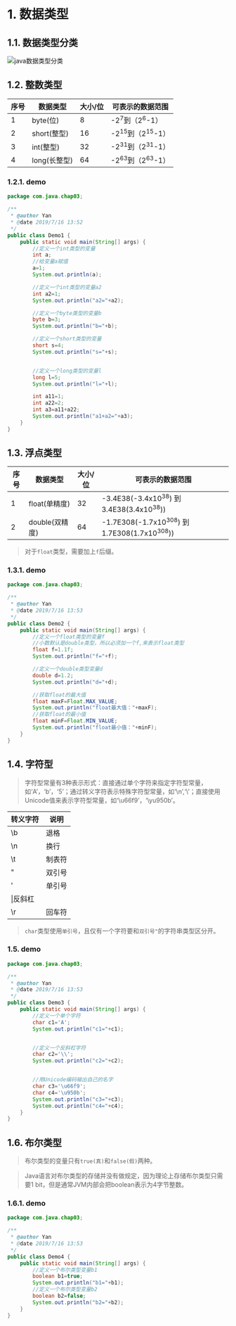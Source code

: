 # 1. 数据类型
## 1.1. 数据类型分类
![java数据类型分类](https://live.staticflickr.com/65535/48287266636_32ed239f62_z.jpg)

## 1.2. 整数类型
| 序号 | 数据类型     | 大小/位 | 可表示的数据范围                      |
| ---- | ------------ | ------- | ------------------------------------- |
| 1    | byte(位)     | 8       | -2<sup>7</sup>到（2<sup>6</sup>-1）   |
| 2    | short(整型)  | 16      | -2<sup>15</sup>到（2<sup>15</sup>-1） |
| 3    | int(整型)    | 32      | -2<sup>31</sup>到（2<sup>31</sup>-1） |
| 4    | long(长整型) | 64      | -2<sup>63</sup>到（2<sup>63</sup>-1） |

### 1.2.1. demo
```java
package com.java.chap03;

/**
 * @author Yan
 * @date 2019/7/16 13:52
 */
public class Demo1 {
    public static void main(String[] args) {
        //定义一个int类型的变量
        int a;
        //给变量a赋值
        a=1;
        System.out.println(a);

        //定义一个int类型的变量a2
        int a2=1;
        System.out.println("a2="+a2);

        //定义一个byte类型的变量b
        byte b=3;
        System.out.println("b="+b);

        //定义一个short类型的变量
        short s=4;
        System.out.println("s="+s);


        //定义一个long类型的变量l
        long l=5;
        System.out.println("l="+l);

        int a11=1;
        int a22=2;
        int a3=a11+a22;
        System.out.println("a1+a2="+a3);
    }
}
```

## 1.3. 浮点类型
| 序号 | 数据类型       | 大小/位 | 可表示的数据范围                                                  |
| ---- | -------------- | ------- | ----------------------------------------------------------------- |
| 1    | float(单精度)  | 32      | -3.4E38(-3.4x10<sup>38</sup>) 到 3.4E38(3.4x10<sup>38</sup>))     |
| 2    | double(双精度) | 64      | -1.7E308(-1.7x10<sup>308</sup>) 到 1.7E308(1.7x10<sup>308</sup>)) |

>对于`float`类型，需要加上`f`后缀。

### 1.3.1. demo
```java
package com.java.chap03;

/**
 * @author Yan
 * @date 2019/7/16 13:53
 */
public class Demo2 {
    public static void main(String[] args) {
        //定义一个float类型的变量f
        //小数默认是double类型，所以必须加一个f,来表示float类型
        float f=1.1f;
        System.out.println("f="+f);

        //定义一个double类型变量d
        double d=1.2;
        System.out.println("d="+d);

        //获取float的最大值
        float maxF=Float.MAX_VALUE;
        System.out.println("float最大值："+maxF);
        //获取float的最小值
        float minF=Float.MIN_VALUE;
        System.out.println("float最小值："+minF);
    }
}

```

## 1.4. 字符型
>字符型常量有3种表示形式：直接通过单个字符来指定字符型常量，如‘A’，‘b’，‘5’；通过转义字符表示特殊字符型常量，如‘\n’,‘\\’；直接使用Unicode值来表示字符型常量，如‘\u66f9’，‘\yu950b’。

| 转义字符  | 说明   |
| --------- | ------ |
| \b        | 退格   |
| \n        | 换行   |
| \t        | 制表符 |
| \"        | 双引号 |
| \'        | 单引号 |
| \\|反斜杠 |
| \r        | 回车符 |

>`char`类型使用`单引号`，且仅有一个字符要和`双引号"`的字符串类型区分开。

### 1.5. demo
```java
package com.java.chap03;

/**
 * @author Yan
 * @date 2019/7/16 13:53
 */
public class Demo3 {
    public static void main(String[] args) {
        //定义一个单个字符
        char c1='A';
        System.out.println("c1="+c1);


        //定义一个反斜杠字符
        char c2='\\';
        System.out.println("c2="+c2);


        //用Unicode编码输出自己的名字
        char c3='\u66f9';
        char c4='\u950b';
        System.out.println("c3="+c3);
        System.out.println("c4="+c4);
    }
}
```

## 1.6. 布尔类型
>布尔类型的变量只有`true(真)`和`false(假)`两种。

>Java语言对布尔类型的存储并没有做规定，因为理论上存储布尔类型只需要1 bit，但是通常JVM内部会把boolean表示为4字节整数。

### 1.6.1. demo
```java
package com.java.chap03;

/**
 * @author Yan
 * @date 2019/7/16 13:53
 */
public class Demo4 {
    public static void main(String[] args) {
        //定义一个布尔类型变量b1
        boolean b1=true;
        System.out.println("b1="+b1);
        //定义一个布尔类型变量b2
        boolean b2=false;
        System.out.println("b2="+b2);
    }
}
```
